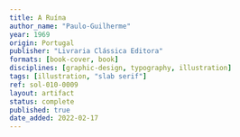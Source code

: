 ```yaml
---
title: A Ruína
author_name: "Paulo-Guilherme"
year: 1969
origin: Portugal
publisher: "Livraria Clássica Editora"
formats: [book-cover, book]
disciplines: [graphic-design, typography, illustration]
tags: [illustration, "slab serif"]
ref: sol-010-0009
layout: artifact
status: complete
published: true
date_added: 2022-02-17
---
```

